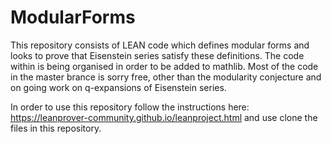 # ModularForms
This repository consists of LEAN code which defines modular forms and looks to prove that Eisenstein series satisfy these definitions. 
The code within is being organised in order to be added to mathlib. 
Most of the code in the master brance is sorry free, other than the modularity conjecture and on going work on q-expansions of Eisenstein series.

In order to use this repository follow the instructions here: https://leanprover-community.github.io/leanproject.html and use clone the files in this repository.
